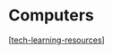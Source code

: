 # Computers

[[tech-learning-resources]]

[//begin]: # "Autogenerated link references for markdown compatibility"
[tech-learning-resources]: tech-learning-resources "Tech Learning Resources"
[//end]: # "Autogenerated link references"